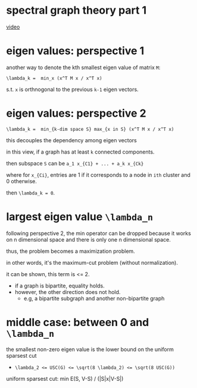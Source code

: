 # spectral graph theory part 1

[video](https://www.youtube.com/watch?v=01AqmIU9Su4&t=3046s)

# eigen values: perspective 1

another way to denote the kth smallest eigen value of matrix `M`:

`\lambda_k =  min_x (x^T M x / x^T x)`

s.t. `x` is orthnogonal to the previous `k-1` eigen vectors. 

# eigen values: perspective 2

`\lambda_k =  min_{k-dim space S} max_{x in S} (x^T M x / x^T x)`

this decouples the dependency among eigen vectors

in this view, if a graph has at least `k` connected components.

then subspace `S` can be `a_1 x_{C1} + ... + a_k x_{Ck}`

where for `x_{Ci}`, entries are 1 if it corresponds to a node in `ith` cluster and 0 otherwise.

then `\lambda_k = 0`. 

# largest eigen value `\lambda_n`

following perspective 2, the  min operator can be dropped because it works on n dimensional space and there is only one n dimensional space.

thus, the problem becomes a maximization problem.

in other words, it's the maximum-cut problem (without normalization).

it can be shown, this term is <= 2.

- if a graph is bipartite, equality holds.
- however, the other direction does not hold.
  - e.g, a bipartite subgraph and another non-bipartite graph


# middle case: between 0 and `\lambda_n`

the smallest non-zero eigen value is the lower bound on the uniform sparsest cut
  - `\lambda_2 <= USC(G) <= \sqrt(8 \lambda_2) <= \sqrt(8 USC(G))`


uniform sparsest cut: min E(S, V-S) / (|S|x|V-S|)